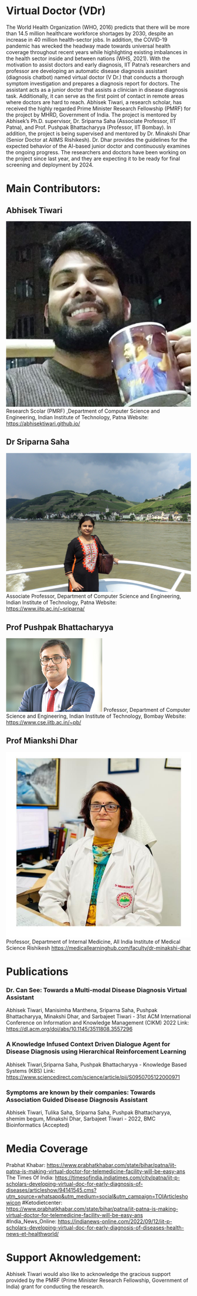 # Virtual Doctor (VDr)

The World Health Organization (WHO, 2016) predicts that there will be more than 14.5 million healthcare workforce shortages by 2030, despite an increase in 40 million health-sector jobs. In addition, the COVID-19 pandemic has wrecked the headway made towards universal health coverage throughout recent years while highlighting existing imbalances in the health sector inside and between nations (WHS, 2021). With the motivation to assist doctors and early diagnosis, IIT Patna’s researchers and professor are developing an automatic disease diagnosis assistant (diagnosis chatbot) named virtual doctor (V Dr.) that conducts a thorough symptom investigation and prepares a diagnosis report for doctors. The assistant acts as a junior doctor that assists a clinician in disease diagnosis task. Additionally, it can serve as the first point of contact in remote areas where doctors are hard to reach. Abhisek Tiwari, a research scholar, has received the highly regarded Prime Minister Research Fellowship (PMRF) for the project by MHRD, Government of India.  The project is mentored by Abhisek’s Ph.D. supervisor, Dr. Sriparna Saha (Associate Professor, IIT Patna), and Prof. Pushpak Bhattacharyya (Professor, IIT Bombay). In addition, the project is being supervised and mentored by Dr. Minakshi Dhar (Senior Doctor at AIIMS Rishikesh). Dr. Dhar provides the guidelines for the expected behavior of the AI-based junior doctor and continuously examines the ongoing progress. The researchers and doctors have been working on the project since last year, and they are expecting it to be ready for final screening and deployment by 2024. 


# Main Contributors:
## Abhisek Tiwari
![Screenshot](abhisek.jpg)
Research Scolar (PMRF) ,Department of Computer Science and Engineering, Indian Institute of Technology, Patna
Website: https://abhisektiwari.github.io/

## Dr Sriparna Saha
![Screenshot](SS.jpg)
Associate Professor, Department of Computer Science and Engineering, Indian Institute of Technology, Patna
Website: https://www.iitp.ac.in/~sriparna/

## Prof Pushpak Bhattacharyya
![Screenshot](Prof.PushpakBhattacharyya.jpg)
Professor, Department of Computer Science and Engineering, Indian Institute of Technology, Bombay
Website: https://www.cse.iitb.ac.in/~pb/

## Prof Miankshi Dhar
![Screenshot](Minakshi.jpg)
Professor, Department of Internal Medicine, All India Institute of Medical Science Rishikesh
https://medicallearninghub.com/faculty/dr-minakshi-dhar

# Publications 

### Dr. Can See: Towards a Multi-modal Disease Diagnosis Virtual Assistant
Abhisek Tiwari, Manisimha Manthena, Sriparna Saha, Pushpak Bhattacharyya, Minakshi Dhar, and Sarbajeet Tiwari - 31st ACM International Conference on Information and Knowledge Management (CIKM) 2022
Link: https://dl.acm.org/doi/abs/10.1145/3511808.3557296

### A Knowledge Infused Context Driven Dialogue Agent for Disease Diagnosis using Hierarchical Reinforcement Learning
Abhisek Tiwari,Sriparna Saha, Pushpak Bhattacharyya - Knowledge Based Systems (KBS)
Link: https://www.sciencedirect.com/science/article/pii/S0950705122000971

### Symptoms are known by their companies: Towards Association Guided Disease Diagnosis Assistant
Abhisek Tiwari, Tulika Saha, Sriparna Saha, Pushpak Bhattacharyya, shemim begum, Minakshi Dhar, Sarbajeet Tiwari - 2022, BMC Bioinformatics (Accepted)


# Media Coverage
Prabhat Khabar: https://www.prabhatkhabar.com/state/bihar/patna/iit-patna-is-making-virtual-doctor-for-telemedicine-facility-will-be-easy-ans
The Times Of India: https://timesofindia.indiatimes.com/city/patna/iit-p-scholars-developing-virtual-doc-for-early-diagnosis-of-diseases/articleshow/94141545.cms?utm_source=whatsapp&utm_medium=social&utm_campaign=TOIArticleshowicon
#Ketodietcenter: https://www.prabhatkhabar.com/state/bihar/patna/iit-patna-is-making-virtual-doctor-for-telemedicine-facility-will-be-easy-ans
#India_News_Online: https://indianews-online.com/2022/09/12/iit-p-scholars-developing-virtual-doc-for-early-diagnosis-of-diseases-health-news-et-healthworld/

# Support Aknowledgement: 
Abhisek Tiwari would also like to acknowledge the gracious support provided by the PMRF (Prime Minister Research Fellowship, Government of India) grant for conducting the research.
